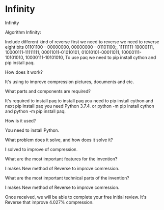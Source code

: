# Infinity
Infinity

Algorithm Infinity:

Include different kind of reverse first we need to reverse we need to reverse eight bits 01101100 - 00000000, 00000000 - 01101100;, 11111111-10000111, 10000111-11111111, 00011011-01010101, 01010101-00011011, 10000111-10101010, 10000111-10101010, To use paq we need to pip install cython and pip install paq.

How does it work?

It's using to improve compression pictures, documents and etc.

What parts and components are required?

It's required to install paq to install paq you need to pip install cython and next pip install paq you need Python 3.7.4. or python -m pip install cython and python -m pip install paq.

How is it used?

You need to install Python.

What problem does it solve, and how does it solve it?

I solved to improve of compression.

What are the most important features for the invention?

I makes New method of Reverse to improve comression.

What are the most important technical parts of the invention?

I makes New method of Reverse to improve comression.

Once received, we will be able to complete your free initial review. It's Reverse that improve 4.027% compression.


